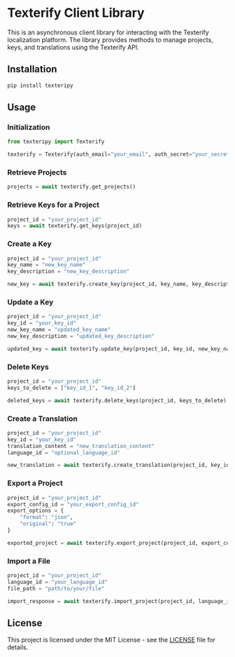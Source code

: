 # Texterify Client Library

This is an asynchronous client library for interacting with the Texterify localization platform. The library provides methods to manage projects, keys, and translations using the Texterify API.

## Installation

```bash
pip install texteripy
```

## Usage

### Initialization

```python
from texteripy import Texterify

texterify = Texterify(auth_email="your_email", auth_secret="your_secret")
```

### Retrieve Projects

```python
projects = await texterify.get_projects()
```

### Retrieve Keys for a Project

```python
project_id = "your_project_id"
keys = await texterify.get_keys(project_id)
```

### Create a Key

```python
project_id = "your_project_id"
key_name = "new_key_name"
key_description = "new_key_description"

new_key = await texterify.create_key(project_id, key_name, key_description)
```

### Update a Key

```python
project_id = "your_project_id"
key_id = "your_key_id"
new_key_name = "updated_key_name"
new_key_description = "updated_key_description"

updated_key = await texterify.update_key(project_id, key_id, new_key_name, new_key_description)
```

### Delete Keys

```python
project_id = "your_project_id"
keys_to_delete = ["key_id_1", "key_id_2"]

deleted_keys = await texterify.delete_keys(project_id, keys_to_delete)
```

### Create a Translation

```python
project_id = "your_project_id"
key_id = "your_key_id"
translation_content = "new_translation_content"
language_id = "optional_language_id"

new_translation = await texterify.create_translation(project_id, key_id, translation_content, language_id=language_id)
```

### Export a Project

```python
project_id = "your_project_id"
export_config_id = "your_export_config_id"
export_options = {
    "format": "json",
    "original": "true"
}

exported_project = await texterify.export_project(project_id, export_config_id, export_options)
```

### Import a File

```python
project_id = "your_project_id"
language_id = "your_language_id"
file_path = "path/to/your/file"

import_response = await texterify.import_project(project_id, language_id, file_path)
```

## License

This project is licensed under the MIT License - see the [LICENSE](LICENSE) file for details.